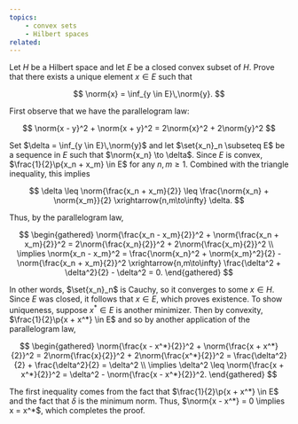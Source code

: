 ```yaml
---
topics:
    - convex sets
    - Hilbert spaces
related:
---
```


<problem>

Let $H$ be a Hilbert space and let $E$ be a closed convex subset of $H$. Prove that there exists a unique element $x \in E$ such that

$$
\norm{x} = \inf_{y \in E}\,\norm{y}.
$$

</problem>

<solution>

First observe that we have the parallelogram law:

$$
\norm{x - y}^2 + \norm{x + y}^2
    = 2\norm{x}^2 + 2\norm{y}^2
$$

Set $\delta = \inf_{y \in E}\,\norm{y}$ and let $\set{x_n}_n \subseteq E$ be a sequence in $E$ such that $\norm{x_n} \to \delta$. Since $E$ is convex, $\frac{1}{2}\p{x_n + x_m} \in E$ for any $n, m \geq 1$. Combined with the triangle inequality, this implies

$$
\delta \leq \norm{\frac{x_n + x_m}{2}}
    \leq \frac{\norm{x_n} + \norm{x_m}}{2}
    \xrightarrow{n,m\to\infty} \delta.
$$

Thus, by the parallelogram law,

$$
\begin{gathered}
    \norm{\frac{x_n - x_m}{2}}^2 + \norm{\frac{x_n + x_m}{2}}^2
        = 2\norm{\frac{x_n}{2}}^2 + 2\norm{\frac{x_m}{2}}^2 \\
    \implies \norm{x_n - x_m}^2
        = \frac{\norm{x_n}^2 + \norm{x_m}^2}{2} - \norm{\frac{x_n + x_m}{2}}^2
        \xrightarrow{n,m\to\infty} \frac{\delta^2 + \delta^2}{2} - \delta^2 = 0.
\end{gathered}
$$

In other words, $\set{x_n}_n$ is Cauchy, so it converges to some $x \in H$. Since $E$ was closed, it follows that $x \in E$, which proves existence. To show uniqueness, suppose $x^* \in E$ is another minimizer. Then by convexity, $\frac{1}{2}\p{x + x^*} \in E$ and so by another application of the parallelogram law,

$$
\begin{gathered}
    \norm{\frac{x - x^*}{2}}^2 + \norm{\frac{x + x^*}{2}}^2
        = 2\norm{\frac{x}{2}}^2 + 2\norm{\frac{x^*}{2}}^2
        = \frac{\delta^2}{2} + \frac{\delta^2}{2}
        = \delta^2 \\
    \implies \delta^2 \leq \norm{\frac{x + x^*}{2}}^2 = \delta^2 - \norm{\frac{x - x^*}{2}}^2.
\end{gathered}
$$

The first inequality comes from the fact that $\frac{1}{2}\p{x + x^*} \in E$ and the fact that $\delta$ is the minimum norm. Thus, $\norm{x - x^*} = 0 \implies x = x^*$, which completes the proof.

</solution>
